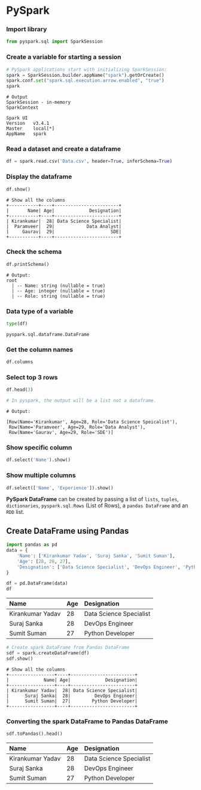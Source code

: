 # PySpark

### Import library
```python
from pyspark.sql import SparkSession
```

### Create a variable for starting a session
```python
# PySpark applications start with initializing SparkSession:
spark = SparkSession.builder.appName("spark").getOrCreate()
spark.conf.set("spark.sql.execution.arrow.enabled", "true")
spark
```

```terminal
# Output
SparkSession - in-memory
SparkContext

Spark UI
Version   v3.4.1
Master    local[*]
AppName   spark
```

### Read a dataset and create a dataframe
```python
df = spark.read.csv('Data.csv', header=True, inferSchema=True)
```

### Display the dataframe
```python
df.show()
```
```output
# Show all the columns
+-----------+----+------------------------+
|       Name| Age|             Designation|
+-----------+----+------------------------+
| Kirankumar|  28| Data Science Specialist|
|  Paramveer|  29|            Data Analyst|
|     Gaurav|  29|                     SDE|
+-----------+----+------------------------+
```

### Check the schema
```python
df.printSchema()
```

```terminal
# Output:
root
  | -- Name: string (nullable = true)
  | -- Age: integer (nullable = true)
  | -- Role: string (nullable = true)
```

### Data type of a variable

```python
type(df)
```

```output
pyspark.sql.dataframe.DataFrame
```

### Get the column names
```python
df.columns
```

### Select top 3 rows
```python
df.head(3)

# In pyspark, the output will be a list not a dataframe.
```
```terminal
# Output:

[Row(Name='Kirankumar', Age=28, Role='Data Science Speicalist'),
 Row(Name='Paramveer', Age=29, Role='Data Analyst'),
 Row(Name='Gaurav', Age=29, Role='SDE')]
```

### Show specific column
```python
df.select('Name').show()
```

### Show multiple columns
```python
df.select(['Name', 'Experience']).show()
```

**PySpark DataFrame** can be created by passing a list of `lists`, `tuples`, `dictionaries`, `pyspark.sql.Rows` (List of Rows), a `pandas DataFrame` and an `RDD` list.

## Create DataFrame using Pandas

```python
import pandas as pd
data = {
    'Name': ['Kirankumar Yadav', 'Suraj Sanka', 'Sumit Suman'],
    'Age': [28, 28, 27],
    'Designation': ['Data Science Specialist', 'DevOps Engineer', 'Python Developer']
}

df = pd.DataFrame(data)
df
```

Name|Age|Designation
:---|:---|:---
Kirankumar Yadav|28|Data Science Specialist
Suraj Sanka|28|DevOps Engineer
Sumit Suman|27|Python Developer


```python
# Create spark DataFrame from Pandas DataFrame
sdf = spark.createDataFrame(df)
sdf.show()
```

```output
# Show all the columns
+-----------------+----+------------------------+
|             Name| Age|             Designation|
+-----------------+----+------------------------+
| Kirankumar Yadav|  28| Data Science Specialist|
|      Suraj Sanka|  28|         DevOps Engineer|
|      Sumit Suman|  27|        Python Developer|
+-----------------+----+------------------------+
```

### Converting the spark DataFrame to Pandas DataFrame 

```python
sdf.toPandas().head()
```

Name|Age|Designation
:---|:---|:---
Kirankumar Yadav|28|Data Science Specialist
Suraj Sanka|28|DevOps Engineer
Sumit Suman|27|Python Developer
